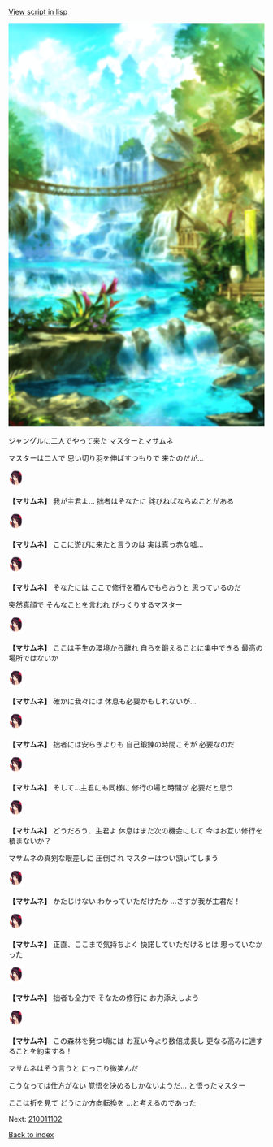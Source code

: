 [View script in lisp](../scripts/210011101.txt)

![sea_jungle_day.png](../images/backgrounds/sea_jungle_day.png)

ジャングルに二人でやって来た
マスターとマサムネ

マスターは二人で
思い切り羽を伸ばすつもりで
来たのだが…

<img src="../images/units/2100111.png" alt="2100111.png" height="34"/>

**【マサムネ】**
我が主君よ…
拙者はそなたに
詫びねばならぬことがある

<img src="../images/units/2100111.png" alt="2100111.png" height="34"/>

**【マサムネ】**
ここに遊びに来たと言うのは
実は真っ赤な嘘…

<img src="../images/units/2100111.png" alt="2100111.png" height="34"/>

**【マサムネ】**
そなたには
ここで修行を積んでもらおうと
思っているのだ

突然真顔で
そんなことを言われ
びっくりするマスター

<img src="../images/units/2100111.png" alt="2100111.png" height="34"/>

**【マサムネ】**
ここは平生の環境から離れ
自らを鍛えることに集中できる
最高の場所ではないか

<img src="../images/units/2100111.png" alt="2100111.png" height="34"/>

**【マサムネ】**
確かに我々には
休息も必要かもしれないが…

<img src="../images/units/2100111.png" alt="2100111.png" height="34"/>

**【マサムネ】**
拙者には安らぎよりも
自己鍛錬の時間こそが
必要なのだ

<img src="../images/units/2100111.png" alt="2100111.png" height="34"/>

**【マサムネ】**
そして…主君にも同様に
修行の場と時間が
必要だと思う

<img src="../images/units/2100111.png" alt="2100111.png" height="34"/>

**【マサムネ】**
どうだろう、主君よ
休息はまた次の機会にして
今はお互い修行を積まないか？

マサムネの真剣な眼差しに
圧倒され
マスターはつい頷いてしまう

<img src="../images/units/2100111.png" alt="2100111.png" height="34"/>

**【マサムネ】**
かたじけない
わかっていただけたか
…さすが我が主君だ！

<img src="../images/units/2100111.png" alt="2100111.png" height="34"/>

**【マサムネ】**
正直、ここまで気持ちよく
快諾していただけるとは
思っていなかった

<img src="../images/units/2100111.png" alt="2100111.png" height="34"/>

**【マサムネ】**
拙者も全力で
そなたの修行に
お力添えしよう

<img src="../images/units/2100111.png" alt="2100111.png" height="34"/>

**【マサムネ】**
この森林を発つ頃には
お互い今より数倍成長し
更なる高みに達することを約束する！

マサムネはそう言うと
にっこり微笑んだ

こうなっては仕方がない
覚悟を決めるしかないようだ…
と悟ったマスター

ここは折を見て
どうにか方向転換を
…と考えるのであった


Next: [210011102](210011102.md)

[Back to index](index.md)
